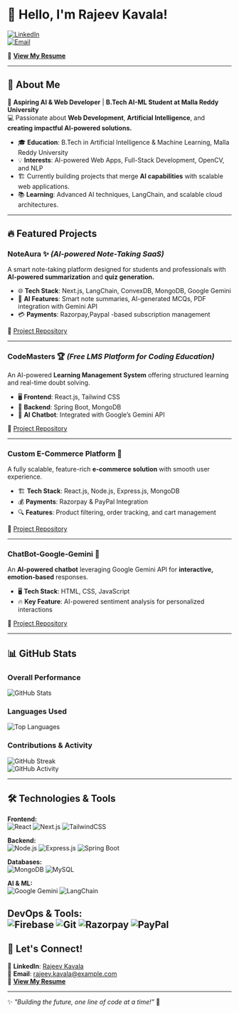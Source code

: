 # 👋 Hello, I'm Rajeev Kavala!  

[![LinkedIn](https://img.shields.io/badge/LinkedIn-Connect-blue?style=for-the-badge&logo=linkedin)](https://www.linkedin.com/in/rajeevkavala/)  
[![Email](https://img.shields.io/badge/Email-Contact-red?style=for-the-badge&logo=gmail)](mailto:rajeevkavala37@gmail.com)  

📄 **[View My Resume]([https://www.rajeevkavala.me/Rajeev_Resume.pdf])**  

---

## 🚀 About Me  
🌟 **Aspiring AI & Web Developer** | **B.Tech AI-ML Student at Malla Reddy University**  
💻 Passionate about **Web Development**, **Artificial Intelligence**, and **creating impactful AI-powered solutions.**  

- 🎓 **Education**: B.Tech in Artificial Intelligence & Machine Learning, Malla Reddy University  
- 💡 **Interests**: AI-powered Web Apps, Full-Stack Development, OpenCV, and NLP  
- 🏗️ Currently building projects that merge **AI capabilities** with scalable web applications.  
- 📚 **Learning**: Advanced AI techniques, LangChain, and scalable cloud architectures.  

---

## 🔥 Featured Projects  

### **NoteAura** ✨ *(AI-powered Note-Taking SaaS)*  
A smart note-taking platform designed for students and professionals with **AI-powered summarization** and **quiz generation.**  
- 🌐 **Tech Stack**: Next.js, LangChain, ConvexDB, MongoDB, Google Gemini 
- 🤖 **AI Features**: Smart note summaries, AI-generated MCQs, PDF integration with Gemini API  
- 💳 **Payments**: Razorpay,Paypal -based subscription management  

🔗 [Project Repository](https://github.com/Rajeevkavala/NoteAura)  

---

### **CodeMasters** 🏆 *(Free LMS Platform for Coding Education)*  
An AI-powered **Learning Management System** offering structured learning and real-time doubt solving.  
- 🖥 **Frontend**: React.js, Tailwind CSS  
- 🔗 **Backend**: Spring Boot, MongoDB  
- 🤖 **AI Chatbot**: Integrated with Google’s Gemini API  

🔗 [Project Repository](https://github.com/Rajeevkavala/CodeMasters)  

---

### **Custom E-Commerce Platform** 🛒  
A fully scalable, feature-rich **e-commerce solution** with smooth user experience.  
- 🏗 **Tech Stack**: React.js, Node.js, Express.js, MongoDB  
- 💰 **Payments**: Razorpay & PayPal Integration  
- 🔍 **Features**: Product filtering, order tracking, and cart management  

🔗 [Project Repository](https://github.com/Rajeevkavala/CustomEcommerce)  

---

### **ChatBot-Google-Gemini** 💬  
An **AI-powered chatbot** leveraging Google Gemini API for **interactive, emotion-based** responses.  
- 🖥 **Tech Stack**: HTML, CSS, JavaScript  
- 🔥 **Key Feature**: AI-powered sentiment analysis for personalized interactions  

🔗 [Project Repository](https://github.com/Rajeevkavala/ChatBot-Gemini)  

---

## 📊 GitHub Stats  

### **Overall Performance**  
![GitHub Stats](https://github-readme-stats.vercel.app/api?username=Rajeevkavala&show_icons=true&theme=radical)  

### **Languages Used**  
![Top Languages](https://github-readme-stats.vercel.app/api/top-langs/?username=Rajeevkavala&layout=compact&theme=radical)  

### **Contributions & Activity**  
![GitHub Streak](https://github-readme-streak-stats.herokuapp.com/?user=Rajeevkavala&theme=radical)  
![GitHub Activity](https://github-profile-summary-cards.vercel.app/api/cards/profile-details?username=Rajeevkavala&theme=radical)  

---

## 🛠️ Technologies & Tools  

**Frontend:**  
![React](https://img.shields.io/badge/React-20232A?style=for-the-badge&logo=react&logoColor=61DAFB) ![Next.js](https://img.shields.io/badge/Next.js-000?style=for-the-badge&logo=nextdotjs&logoColor=white) ![TailwindCSS](https://img.shields.io/badge/TailwindCSS-38B2AC?style=for-the-badge&logo=tailwind-css&logoColor=white)  

**Backend:**  
![Node.js](https://img.shields.io/badge/Node.js-43853D?style=for-the-badge&logo=node.js&logoColor=white) ![Express.js](https://img.shields.io/badge/Express.js-000?style=for-the-badge&logo=express&logoColor=white) ![Spring Boot](https://img.shields.io/badge/Spring%20Boot-6DB33F?style=for-the-badge&logo=spring-boot&logoColor=white)  

**Databases:**  
![MongoDB](https://img.shields.io/badge/MongoDB-4EA94B?style=for-the-badge&logo=mongodb&logoColor=white) ![MySQL](https://img.shields.io/badge/MySQL-4479A1?style=for-the-badge&logo=mysql&logoColor=white)  

**AI & ML:**  
![Google Gemini](https://img.shields.io/badge/Google%20Gemini-4285F4?style=for-the-badge&logo=google&logoColor=white) ![LangChain](https://img.shields.io/badge/LangChain-000?style=for-the-badge&logo=langchain&logoColor=white)  

**DevOps & Tools:**  
![Firebase](https://img.shields.io/badge/Firebase-FFCA28?style=for-the-badge&logo=firebase&logoColor=white) ![Git](https://img.shields.io/badge/Git-F05032?style=for-the-badge&logo=git&logoColor=white) ![Razorpay](https://img.shields.io/badge/Razorpay-02042B?style=for-the-badge&logo=razorpay&logoColor=white) ![PayPal](https://img.shields.io/badge/PayPal-00457C?style=for-the-badge&logo=paypal&logoColor=white)  
---

## 🌟 Let's Connect!  
💼 **LinkedIn**: [Rajeev Kavala](https://www.linkedin.com/in/rajeevkavala/)  
📩 **Email**: [rajeev.kavala@example.com](mailto:rajeevkavala37@gmail.com)  
📄 **[View My Resume]([https://your-resume-link.com](https://drive.google.com/file/d/1q-aOWCsO6vmCrwV2BSRFldmzqdFSwyLb/view?usp=sharing))**  

---

✨ *"Building the future, one line of code at a time!"* 🚀  

